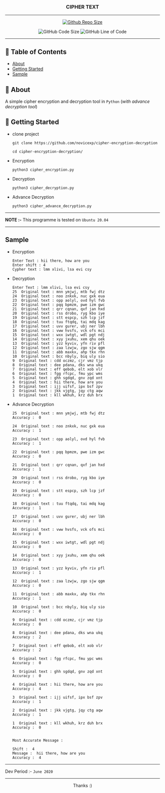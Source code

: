 <h3 align="center">CIPHER TEXT</h3>

---

<div align="center">

[![Github Repo Size](https://img.shields.io/github/repo-size/novicexp/cipher-encryption-decryption)](https://github.com/novicexp/cipher-encryption-decryption)

![GitHub Code Size](https://img.shields.io/github/languages/code-size/novicexp/cipher-encryption-decryption) ![GitHub Line of Code](https://img.shields.io/tokei/lines/github/novicexp/cipher-encryption-decryption)

</div>

---

## 📝 Table of Contents

- [About](#about)
- [Getting Started](#getting_started)
- [Sample](#sample)

## 🧐 About <a name = "about"></a>

A simple cipher encryption and decryption tool in `Python` (*with advance decryption tool*)

## 🏁 Getting Started <a name = "getting_started"></a>

- clone project
  ```
  git clone https://github.com/novicexp/cipher-encryption-decryption
  ```
  ```
  cd cipher-encryption-decryption/
  ```
- Encryption
  ```
  python3 cipher_encryption.py
  ```
- Decryption
  ```
  python3 cipher_decryption.py
  ```
- Advance Decryption
  ```
  python3 cipher_advance_decryption.py
  ```

---

**NOTE :-** This programme is tested on `Ubuntu 20.04`

---

## Sample <a name = "sample"></a>

- Encryption

  ```
  Enter Text : hii there, how are you
  Enter shift : 4
  Cypher text : lmm xlivi, lsa evi csy
  ```

- Decryption
  ```
  Enter Text : lmm xlivi, lsa evi csy
  25  Original text : mnn ymjwj, mtb fwj dtz
  24  Original text : noo znkxk, nuc gxk eua
  23  Original text : opp aolyl, ovd hyl fvb
  22  Original text : pqq bpmzm, pwe izm gwc
  21  Original text : qrr cqnan, qxf jan hxd
  20  Original text : rss drobo, ryg kbo iye
  19  Original text : stt espcp, szh lcp jzf
  18  Original text : tuu ftqdq, tai mdq kag
  17  Original text : uvv gurer, ubj ner lbh
  16  Original text : vww hvsfs, vck ofs mci
  15  Original text : wxx iwtgt, wdl pgt ndj
  14  Original text : xyy jxuhu, xem qhu oek
  13  Original text : yzz kyviv, yfn riv pfl
  12  Original text : zaa lzwjw, zgo sjw qgm
  11  Original text : abb maxkx, ahp tkx rhn
  10  Original text : bcc nbyly, biq uly sio
  9  Original text : cdd oczmz, cjr vmz tjp
  8  Original text : dee pdana, dks wna ukq
  7  Original text : eff qebob, elt xob vlr
  6  Original text : fgg rfcpc, fmu ypc wms
  5  Original text : ghh sgdqd, gnv zqd xnt
  4  Original text : hii there, how are you
  3  Original text : ijj uifsf, ipx bsf zpv
  2  Original text : jkk vjgtg, jqy ctg aqw
  1  Original text : kll wkhuh, krz duh brx
  ```

- Advance Decryption
  ```Enter Text : lmm xlivi, lsa evi csy
  25  Original text : mnn ymjwj, mtb fwj dtz
  Accuracy :  0 

  24  Original text : noo znkxk, nuc gxk eua
  Accuracy :  1 

  23  Original text : opp aolyl, ovd hyl fvb
  Accuracy :  1 

  22  Original text : pqq bpmzm, pwe izm gwc
  Accuracy :  0 

  21  Original text : qrr cqnan, qxf jan hxd
  Accuracy :  1 

  20  Original text : rss drobo, ryg kbo iye
  Accuracy :  0 

  19  Original text : stt espcp, szh lcp jzf
  Accuracy :  0 

  18  Original text : tuu ftqdq, tai mdq kag
  Accuracy :  1 

  17  Original text : uvv gurer, ubj ner lbh
  Accuracy :  0 

  16  Original text : vww hvsfs, vck ofs mci
  Accuracy :  0 

  15  Original text : wxx iwtgt, wdl pgt ndj
  Accuracy :  0 

  14  Original text : xyy jxuhu, xem qhu oek
  Accuracy :  0 

  13  Original text : yzz kyviv, yfn riv pfl
  Accuracy :  1 

  12  Original text : zaa lzwjw, zgo sjw qgm
  Accuracy :  0 

  11  Original text : abb maxkx, ahp tkx rhn
  Accuracy :  1 

  10  Original text : bcc nbyly, biq uly sio
  Accuracy :  0 

  9  Original text : cdd oczmz, cjr vmz tjp
  Accuracy :  0 

  8  Original text : dee pdana, dks wna ukq
  Accuracy :  2 

  7  Original text : eff qebob, elt xob vlr
  Accuracy :  2 

  6  Original text : fgg rfcpc, fmu ypc wms
  Accuracy :  0 

  5  Original text : ghh sgdqd, gnv zqd xnt
  Accuracy :  0 

  4  Original text : hii there, how are you
  Accuracy :  4 

  3  Original text : ijj uifsf, ipx bsf zpv
  Accuracy :  1 

  2  Original text : jkk vjgtg, jqy ctg aqw
  Accuracy :  1 

  1  Original text : kll wkhuh, krz duh brx
  Accuracy :  0 


  Most Accurate Message :

  Shift :  4
  Message :  hii there, how are you
  Accuracy :  4
  ```

---

Dev Period :- `June 2020`

---

<p align="center">
Thanks :)
</p>